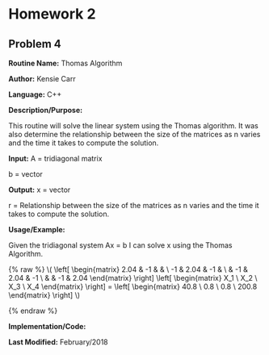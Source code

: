 # Homework 2
## Problem 4
**Routine Name:**           Thomas Algorithm

**Author:** Kensie Carr

**Language:** C++

**Description/Purpose:** 

This routine will solve the linear system using the Thomas algorithm. It was also determine the relationship between the size of the matrices as n varies and the time it takes to compute the solution.

**Input:**
A = tridiagonal matrix

b = vector

**Output:** 
x = vector

r = Relationship between the size of the matrices as n varies and the time it takes to compute the solution.


**Usage/Example:**


Given the tridiagonal system Ax = b I can solve x using the Thomas Algorithm.

{% raw %}
\\( 
    \left[ \begin{matrix} 
    2.04 & -1 &  &  \\ 
    -1 & 2.04 & -1 &  \\ 
     & -1 & 2.04 & -1 \\ 
     &  & -1 & 2.04
     \end{matrix} \right]
     \left[ \begin{matrix} X_1 \\ X_2 \\ X_3 \\ X_4 \end{matrix} \right]
     = \left[ \begin{matrix} 40.8 \\ 0.8 \\ 0.8 \\ 200.8 \end{matrix} \right]
    \\)

{% endraw %}

**Implementation/Code:** 

**Last Modified:** February/2018